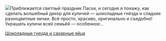 <!--2025-04-12 17:55:31-->
<div class="yb">
  <div class="rss povarenok"><a href="https://www.povarenok.ru/recipes/show/182531/"><img src="https://www.povarenok.ru/data/cache/2025apr/12/56/3171568_78470-640x480.jpg"></a>Приближается светлый праздник Пасхи, и сегодня я покажу, как сделать волшебный декор для куличей — шоколадные гнёзда и сладкие разноцветные яички. Всё просто, красиво, оригинально и съедобно! Украшать куличи всей семьёй — особенное... <p class="titl"><a href="https://www.povarenok.ru/recipes/show/182531/">Шоколадные гнезда и сахарные яйца</a></p></div>
</div>
